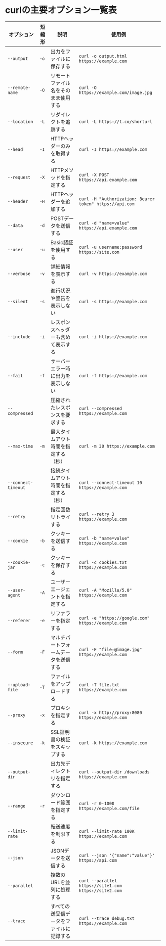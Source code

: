 # curlの主要オプション一覧表

| オプション | 短縮形 | 説明 | 使用例 |
|----------|-------|------|-------|
| `--output` | `-o` | 出力をファイルに保存する | `curl -o output.html https://example.com` |
| `--remote-name` | `-O` | リモートファイル名をそのまま使用する | `curl -O https://example.com/image.jpg` |
| `--location` | `-L` | リダイレクトを追跡する | `curl -L https://t.co/shorturl` |
| `--head` | `-I` | HTTPヘッダーのみを取得する | `curl -I https://example.com` |
| `--request` | `-X` | HTTPメソッドを指定する | `curl -X POST https://api.example.com` |
| `--header` | `-H` | HTTPヘッダーを追加する | `curl -H "Authorization: Bearer token" https://api.com` |
| `--data` | `-d` | POSTデータを送信する | `curl -d "name=value" https://api.example.com` |
| `--user` | `-u` | Basic認証を使用する | `curl -u username:password https://site.com` |
| `--verbose` | `-v` | 詳細情報を表示する | `curl -v https://example.com` |
| `--silent` | `-s` | 進行状況や警告を表示しない | `curl -s https://example.com` |
| `--include` | `-i` | レスポンスヘッダーも含めて表示する | `curl -i https://example.com` |
| `--fail` | `-f` | サーバーエラー時に出力を表示しない | `curl -f https://example.com` |
| `--compressed` | | 圧縮されたレスポンスを要求する | `curl --compressed https://example.com` |
| `--max-time` | `-m` | 最大タイムアウト時間を指定する（秒） | `curl -m 30 https://example.com` |
| `--connect-timeout` | | 接続タイムアウト時間を指定する（秒） | `curl --connect-timeout 10 https://example.com` |
| `--retry` | | 指定回数リトライする | `curl --retry 3 https://example.com` |
| `--cookie` | `-b` | クッキーを送信する | `curl -b "name=value" https://example.com` |
| `--cookie-jar` | `-c` | クッキーを保存する | `curl -c cookies.txt https://example.com` |
| `--user-agent` | `-A` | ユーザーエージェントを指定する | `curl -A "Mozilla/5.0" https://example.com` |
| `--referer` | `-e` | リファラーを指定する | `curl -e "https://google.com" https://example.com` |
| `--form` | `-F` | マルチパートフォームデータを送信する | `curl -F "file=@image.jpg" https://example.com` |
| `--upload-file` | `-T` | ファイルをアップロードする | `curl -T file.txt https://example.com` |
| `--proxy` | `-x` | プロキシを指定する | `curl -x http://proxy:8080 https://example.com` |
| `--insecure` | `-k` | SSL証明書の検証をスキップする | `curl -k https://example.com` |
| `--output-dir` | | 出力先ディレクトリを指定する | `curl --output-dir /downloads https://example.com` |
| `--range` | `-r` | ダウンロード範囲を指定する | `curl -r 0-1000 https://example.com/file` |
| `--limit-rate` | | 転送速度を制限する | `curl --limit-rate 100K https://example.com` |
| `--json` | | JSONデータを送信する | `curl --json '{"name":"value"}' https://api.com` |
| `--parallel` | | 複数のURLを並列に処理する | `curl --parallel https://site1.com https://site2.com` |
| `--trace` | | すべての送受信データをファイルに記録する | `curl --trace debug.txt https://example.com` |
